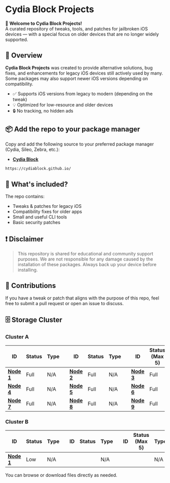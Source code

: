 # Cydia Block Projects

👋 **Welcome to Cydia Block Projects!**  
A curated repository of tweaks, tools, and patches for jailbroken iOS devices — with a special focus on older devices that are no longer widely supported.

## 🌟 Overview
**Cydia Block Projects** was created to provide alternative solutions, bug fixes, and enhancements for legacy iOS devices still actively used by many. Some packages may also support newer iOS versions depending on compatibility.

- ✅ Supports iOS versions from legacy to modern (depending on the tweak)
- 💡 Optimized for low-resource and older devices
- 🔒 No tracking, no hidden ads

## 📦 Add the repo to your package manager

Copy and add the following source to your preferred package manager (Cydia, Sileo, Zebra, etc.):
* [**Cydia Block**](https://cydiablock.github.io/)
```bash
https://cydiablock.github.io/
```

## 📁 What's included?

The repo contains:

- Tweaks & patches for legacy iOS
- Compatibility fixes for older apps
- Small and useful CLI tools
- Basic security patches

## ❗ Disclaimer

> This repository is shared for educational and community support purposes. We are not responsible for any damage caused by the installation of these packages. Always back up your device before installing.

## 💬 Contributions

If you have a tweak or patch that aligns with the purpose of this repo, feel free to submit a pull request or open an issue to discuss.

## 🗄️ Storage Cluster
### Cluster A
| ID                                                            | Status | Type | | ID                                                            | Status | Type | |  ID                                                            | Status (Max 5) | Type |
|---------------------------------------------------------------|----------------|------|-|---------------------------------------------------------------|----------------|------|-|----------------------------------------------------------------|----------------|------|
| [**Node 1**](https://github.com/CydiaBlock/package_debian_A1) | Full              | N/A   | | [**Node 2**](https://github.com/CydiaBlock/package_debian_A2) | Full              | N/A   | | [**Node 3**](https://github.com/CydiaBlock/package_debian_A3)  | Full              | N/A   |
| [**Node 4**](https://github.com/CydiaBlock/package_debian_A4) | Full              | N/A   | | [**Node 5**](https://github.com/CydiaBlock/package_debian_A5) | Full              | N/A   | | [**Node 6**](https://github.com/CydiaBlock/package_debian_A6)  | Full              | N/A   |
| [**Node 7**](https://github.com/CydiaBlock/package_debian_A7) | Full              | N/A   | | [**Node 8**](https://github.com/CydiaBlock/package_debian_A8) | Full              | N/A   | | [**Node 9**](https://github.com/CydiaBlock/package_debian_A9)  | Full              | N/A   |

### Cluster B
| ID                                                            | Status | Type | | ID                                                            | Status | Type | |  ID                                                            | Status (Max 5) | Type |
|---------------------------------------------------------------|----------------|------|-|---------------------------------------------------------------|----------------|------|-|----------------------------------------------------------------|----------------|------|
| [**Node 1**](https://github.com/CydiaBlock/package_debian_B1) | Low              | N/A   | |                                                               |                | N/A   | |                                                                |                | N/A   |

You can browse or download files directly as needed.
